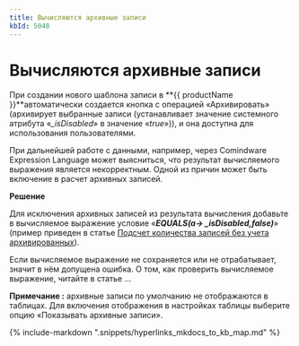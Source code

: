 ```yaml
---
title: Вычисляются архивные записи
kbId: 5048
---
```


# Вычисляются архивные записи

При создании нового шаблона записи в **{{ productName }}**автоматически создается кнопка с операцией «Архивировать» (архивирует выбранные записи (устанавливает значение системного атрибута «*\_isDisabled*» в значение «*true*»)), и она доступна для использования пользователями.

При дальнейшей работе с данными, например, через Comindware Expression Language может выясниться, что результат вычисляемого выражения является некорректным. Одной из причин может быть включение в расчет архивных записей.

**Решение**

Для исключения архивных записей из результата вычисления добавьте в вычисляемое выражение условие «***EQUALS(a-> \_isDisabled,false)***» (пример приведен в статье [Подсчет количества записей без учета архивированных](https://kb.comindware.ru/article.php?id=4987)).

Если вычисляемое выражение не сохраняется или не отрабатывает, значит в нём допущена ошибка. О том, как проверить вычисляемое выражение, читайте в статье ...

**Примечание :** архивные записи по умолчанию не отображаются в таблицах. Для включения отображения в настройках таблицы выберите опцию «Показывать архивные записи».

{% include-markdown ".snippets/hyperlinks_mkdocs_to_kb_map.md" %}
